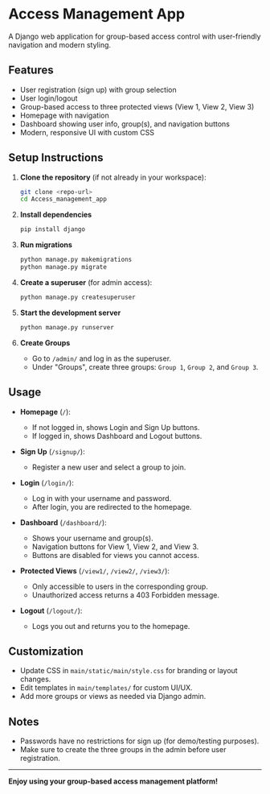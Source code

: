 # Access Management App

A Django web application for group-based access control with user-friendly navigation and modern styling.

## Features
- User registration (sign up) with group selection
- User login/logout
- Group-based access to three protected views (View 1, View 2, View 3)
- Homepage with navigation
- Dashboard showing user info, group(s), and navigation buttons
- Modern, responsive UI with custom CSS

## Setup Instructions

1. **Clone the repository** (if not already in your workspace):
   ```bash
   git clone <repo-url>
   cd Access_management_app
   ```

2. **Install dependencies**
   ```bash
   pip install django
   ```

3. **Run migrations**
   ```bash
   python manage.py makemigrations
   python manage.py migrate
   ```

4. **Create a superuser** (for admin access):
   ```bash
   python manage.py createsuperuser
   ```

5. **Start the development server**
   ```bash
   python manage.py runserver
   ```

6. **Create Groups**
   - Go to `/admin/` and log in as the superuser.
   - Under "Groups", create three groups: `Group 1`, `Group 2`, and `Group 3`.

## Usage

- **Homepage** (`/`):
  - If not logged in, shows Login and Sign Up buttons.
  - If logged in, shows Dashboard and Logout buttons.

- **Sign Up** (`/signup/`):
  - Register a new user and select a group to join.

- **Login** (`/login/`):
  - Log in with your username and password.
  - After login, you are redirected to the homepage.

- **Dashboard** (`/dashboard/`):
  - Shows your username and group(s).
  - Navigation buttons for View 1, View 2, and View 3.
  - Buttons are disabled for views you cannot access.

- **Protected Views** (`/view1/`, `/view2/`, `/view3/`):
  - Only accessible to users in the corresponding group.
  - Unauthorized access returns a 403 Forbidden message.

- **Logout** (`/logout/`):
  - Logs you out and returns you to the homepage.

## Customization
- Update CSS in `main/static/main/style.css` for branding or layout changes.
- Edit templates in `main/templates/` for custom UI/UX.
- Add more groups or views as needed via Django admin.

## Notes
- Passwords have no restrictions for sign up (for demo/testing purposes).
- Make sure to create the three groups in the admin before user registration.

---

**Enjoy using your group-based access management platform!** 